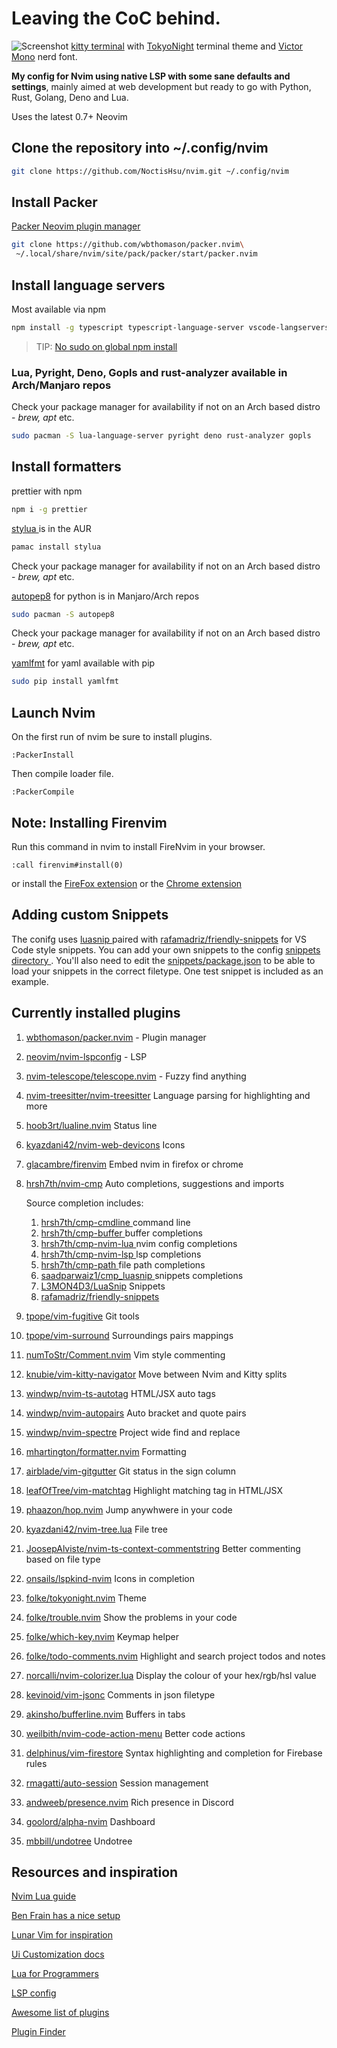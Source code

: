 # Leaving the CoC behind.

![Screenshot](https://res.cloudinary.com/bushblade/image/upload/v1650398285/nvim-screenshot.webp)
[kitty terminal](https://sw.kovidgoyal.net/kitty/) with [TokyoNight](https://sw.kovidgoyal.net/kitty/) terminal theme and [Victor Mono](https://github.com/ryanoasis/nerd-fonts/tree/master/patched-fonts/VictorMono) nerd font.

**My config for Nvim using native LSP with some sane defaults and settings**, mainly
aimed at web development but ready to go with Python, Rust, Golang, Deno and Lua.

Uses the latest 0.7+ Neovim

## Clone the repository into ~/.config/nvim 
```bash
git clone https://github.com/NoctisHsu/nvim.git ~/.config/nvim
```

## Install Packer

[ Packer Neovim plugin manager ](https://github.com/wbthomason/packer.nvim)

```bash
git clone https://github.com/wbthomason/packer.nvim\
 ~/.local/share/nvim/site/pack/packer/start/packer.nvim
```

## Install language servers

Most available via npm

```bash
npm install -g typescript typescript-language-server vscode-langservers-extracted vls @tailwindcss/language-server yaml-language-server @prisma/language-server emmet-ls neovim graphql-language-service-cli graphql-language-service-server @astrojs/language-server

```

> TIP: [No sudo on global npm install](https://github.com/sindresorhus/guides/blob/main/npm-global-without-sudo.md)

### Lua, Pyright, Deno, Gopls and rust-analyzer available in Arch/Manjaro repos

Check your package manager for availability if not on an Arch based distro -
_brew, apt_ etc.

```bash
sudo pacman -S lua-language-server pyright deno rust-analyzer gopls
```

## Install formatters

prettier with npm

```bash
npm i -g prettier
```

[ stylua ](https://github.com/JohnnyMorganz/StyLua) is in the AUR

```bash
pamac install stylua
```

Check your package manager for availability if not on an Arch based distro -
_brew, apt_ etc.

[autopep8](https://pypi.org/project/autopep8/) for python is in Manjaro/Arch
repos

```bash
sudo pacman -S autopep8
```

Check your package manager for availability if not on an Arch based distro -
_brew, apt_ etc.

[yamlfmt](https://pypi.org/project/yamlfmt/) for yaml available with pip

```bash
sudo pip install yamlfmt
```

## Launch Nvim

On the first run of nvim be sure to install plugins.

`:PackerInstall`

Then compile loader file.

`:PackerCompile`

## Note: Installing Firenvim

Run this command in nvim to install FireNvim in your browser.

```
:call firenvim#install(0)
```

or install the [FireFox extension](https://addons.mozilla.org/en-GB/firefox/addon/firenvim/)
or the [Chrome extension](https://chrome.google.com/webstore/detail/firenvim/egpjdkipkomnmjhjmdamaniclmdlobbo?hl=en)

## Adding custom Snippets

The conifg uses [ luasnip ](https://github.com/saadparwaiz1/cmp_luasnip) paired
with [rafamadriz/friendly-snippets](https://github.com/rafamadriz/friendly-snippets) for VS Code style snippets.
You can add your own snippets to the config [ snippets directory ](./snippets).
You'll also need to edit the [snippets/package.json](./snippets/package.json) to
be able to load your snippets in the correct filetype.
One test snippet is included as an example.

## Currently installed plugins

1. [wbthomason/packer.nvim](https://github.com/wbthomason/packer.nvim) - Plugin manager
2. [neovim/nvim-lspconfig](https://github.com/neovim/nvim-lspconfig) - LSP
3. [nvim-telescope/telescope.nvim](https://github.com/nvim-telescope/telescope.nvim) - Fuzzy find anything
4. [nvim-treesitter/nvim-treesitter](https://github.com/nvim-treesitter/nvim-treesitter) Language parsing for highlighting and more
5. [hoob3rt/lualine.nvim](https://github.com/hoob3rt/lualine.nvim) Status line
6. [kyazdani42/nvim-web-devicons](https://github.com/kyazdani42/nvim-web-devicons) Icons
7. [glacambre/firenvim](https://github.com/glacambre/firenvim) Embed nvim in firefox or chrome
8. [hrsh7th/nvim-cmp](https://github.com/hrsh7th/nvim-cmp) Auto completions, suggestions and imports

   Source completion includes:

   1. [ hrsh7th/cmp-cmdline ](https://github.com/hrsh7th/cmp-cmdline) command line
   2. [ hrsh7th/cmp-buffer ](https://github.com/hrsh7th/cmp-buffer) buffer completions
   3. [ hrsh7th/cmp-nvim-lua ](https://github.com/hrsh7th/cmp-nvim-lua) nvim config completions
   4. [ hrsh7th/cmp-nvim-lsp ](https://github.com/hrsh7th/cmp-nvim-lsp) lsp completions
   5. [ hrsh7th/cmp-path ](https://github.com/hrsh7th/cmp-path) file path completions
   6. [ saadparwaiz1/cmp_luasnip ](https://github.com/saadparwaiz1/cmp_luasnip) snippets completions
   7. [L3MON4D3/LuaSnip](https://github.com/L3MON4D3/LuaSnip) Snippets
   8. [rafamadriz/friendly-snippets](https://github.com/rafamadriz/friendly-snippets)

9. [tpope/vim-fugitive](https://github.com/tpope/vim-fugitive) Git tools
10. [tpope/vim-surround](https://github.com/tpope/vim-surround) Surroundings
    pairs mappings
11. [numToStr/Comment.nvim](https://github.com/numToStr/Comment.nvim) Vim style
    commenting
12. [knubie/vim-kitty-navigator](https://github.com/knubie/vim-kitty-navigator)
    Move between Nvim and Kitty splits
13. [windwp/nvim-ts-autotag](https://github.com/windwp/nvim-ts-autotag) HTML/JSX
    auto tags
14. [windwp/nvim-autopairs](https://github.com/windwp/nvim-autopairs) Auto bracket
    and quote pairs
15. [windwp/nvim-spectre](https://github.com/windwp/nvim-spectre) Project wide
    find and replace
16. [mhartington/formatter.nvim](https://github.com/mhartington/formatter.nvim)
    Formatting
17. [airblade/vim-gitgutter](https://github.com/airblade/vim-gitgutter) Git status
    in the sign column
18. [leafOfTree/vim-matchtag](https://github.com/leafOfTree/vim-matchtag)
    Highlight matching tag in HTML/JSX
19. [phaazon/hop.nvim](https://github.com/phaazon/hop.nvim) Jump anywhwere in
    your code
20. [kyazdani42/nvim-tree.lua](https://github.com/kyazdani42/nvim-tree.lua) File
    tree
21. [JoosepAlviste/nvim-ts-context-commentstring](https://github.com/JoosepAlviste/nvim-ts-context-commentstring) Better commenting based on file type
22. [onsails/lspkind-nvim](https://github.com/onsails/lspkind-nvim) Icons in
    completion
23. [folke/tokyonight.nvim](https://github.com/folke/tokyonight.nvim) Theme
24. [folke/trouble.nvim](https://github.com/folke/trouble.nvim) Show the problems
    in your code
25. [folke/which-key.nvim](https://github.com/folke/which-key.nvim) Keymap helper
26. [folke/todo-comments.nvim](https://github.com/folke/todo-comments.nvim)
    Highlight and search project todos and notes
27. [norcalli/nvim-colorizer.lua](https://github.com/norcalli/nvim-colorizer.lua)
    Display the colour of your hex/rgb/hsl value
28. [kevinoid/vim-jsonc](https://github.com/kevinoid/vim-jsonc) Comments in json
    filetype
29. [akinsho/bufferline.nvim](https://github.com/akinsho/bufferline.nvim) Buffers
    in tabs
30. [weilbith/nvim-code-action-menu](https://github.com/ahmedkhalf/weilbith/nvim-code-action-menu) Better code actions
31. [delphinus/vim-firestore](https://github.com/delphinus/vim-firestore) Syntax
    highlighting and completion for Firebase rules
32. [rmagatti/auto-session](https://github.com/rmagatti/auto-session) Session
    management
33. [andweeb/presence.nvim](https://github.com/andweeb/presence.nvim) Rich
    presence in Discord
34. [goolord/alpha-nvim](https://github.com/goolord/alpha-nvim) Dashboard
35. [mbbill/undotree](https://github.com/mbbill/undotree) Undotree

## Resources and inspiration

[Nvim Lua guide](https://github.com/nanotee/nvim-lua-guide)

[Ben Frain has a nice setup](https://gist.github.com/benfrain/97f2b91087121b2d4ba0dcc4202d252f)

[Lunar Vim for inspiration](https://github.com/ChristianChiarulli/LunarVim)

[Ui Customization docs](https://github.com/neovim/nvim-lspconfig/wiki/UI-customization#change-diagnostic-symbols-in-the-sign-column-gutter)

[Lua for Programmers](https://ebens.me/post/lua-for-programmers-part-1/)

[LSP config](https://github.com/neovim/nvim-lspconfig/blob/master/doc/server_configurations.md)

[Awesome list of plugins](https://github.com/rockerBOO/awesome-neovim)

[Plugin Finder](https://neovimcraft.com/)
